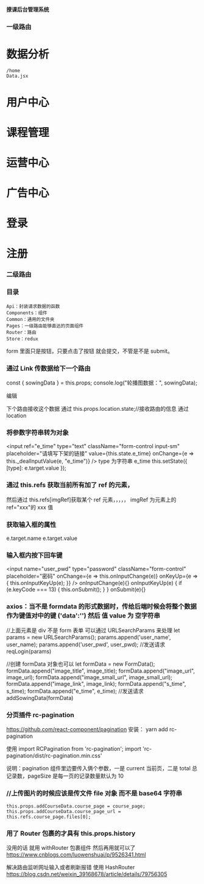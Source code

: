 <!--
 * @Author: lc
 * @Date: 2019-11-09 12:21:43
 * @Description:
 -->

#### 撩课后台管理系统

### 一级路由

# 数据分析

    /home
    Data.jsx

# 用户中心

# 课程管理

# 运营中心

# 广告中心

# 登录

# 注册

### 二级路由

### 目录

    Api：封装请求数据的函数
    Components：组件
    Common：通用的文件夹
    Pages：一级路由能够直达的页面组件
    Router：路由
    Store：redux

form 里面只是按钮，只要点击了按钮 就会提交，不管是不是 submit。

### 通过 Link 传数据给下一个路由

const { sowingData } = this.props;
console.log("轮播图数据：", sowingData);

 <Link
   to={{
     pathname: "/sowingEdit",
     // 这里的state是传数据给下一个路由
     state: { sowing }
   }}
 >
   编辑
 </Link>

下个路由接收这个数据 通过 this.props.location.state;//接收路由的信息 通过 location

### 将参数字符串转为对象

<input
ref="e_time"
type="text"
className="form-control input-sm"
placeholder="请填写下架的链接"
value={this.state.e_time}
onChange={e => this.\_dealInputValue(e, "e_time")}
/>
type 为字符串 e_time
this.setState({
[type]: e.target.value
});

### 通过 this.refs 获取当前所有加了 ref 的元素，

然后通过 this.refs[imgRef]获取某个 ref 元素，，，，， imgRef 为元素上的 ref="xxx"的 xxx 值

### 获取输入框的属性

e.target.name
e.target.value

### 输入框内按下回车键

<input
name="user_pwd"
type="password"
className="form-control"
placeholder="密码"
onChange={e => this.onInputChange(e)}
onKeyUp={e => {
this.onInputKeyUp(e);
}}
/>
onInputChange(e){}
onInputKeyUp(e) {
if (e.keyCode === 13) {
this.onSubmit();
}
}
onSubmit(e){}

### axios：当不是 formdata 的形式数据时，传给后端时候会将整个数据作为键值对中的键 ('data':'') 然后 值 value 为 空字符串

//上面元素是 div 不是 form 表单
可以通过 URLSearchParams 来处理
let params = new URLSearchParams();
params.append('user_name', user_name);
params.append('user_pwd', user_pwd);
//发送请求
reqLogin(params)

//创建 formData 对象也可以
let formData = new FormData();
formData.append("image_title", image_title);
formData.append("image_url", image_url);
formData.append("image_small_url", image_small_url);
formData.append("image_link", image_link);
formData.append("s_time", s_time);
formData.append("e_time", e_time);
//发送请求
addSowingData(formData)

### 分页插件 rc-pagination

https://github.com/react-component/pagination
安装：
yarn add rc-pagination

使用
import RCPagination from 'rc-pagination';
import 'rc-pagination/dist/rc-pagination.min.css'

说明：pagination 组件里边要传入俩个参数，一是 current 当前页，二是 total 总记录数，pageSize 是每一页的记录数量默认为 10

### //上传图片的时候应该是传文件 file 对象 而不是 base64 字符串

    this.props.addCourseData.course_page = course_page;
    this.props.addCourseData.course_page_url = this.refs.course_page.files[0];

### 用了 Router 包裹的才具有 this.props.history

没用的话 就用 withRouter 包裹组件 然后再用就可以了 https://www.cnblogs.com/luowenshuai/p/9526341.html

解决路由监听网址输入或者刷新报错 使用 HashRouter https://blog.csdn.net/weixin_39168678/article/details/79756305
